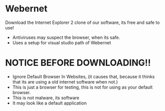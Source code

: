 # Webernet
Download the Internet Explorer 2 clone of our software, its free and safe to use!
- Antiviruses may suspect the browser, when its safe.
- Uses a setup for visual studio path of Webernet

# NOTICE BEFORE DOWNLOADING!!
- Ignore Default Browser In Websites, (it causes that, because it thinks that its are using a old internet software when not.)
- This is just a browser for testing, this is not for using as your default browser.
- This is not malware, its software
- It may look like a default application
